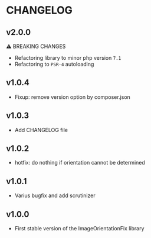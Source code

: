 # CHANGELOG

v2.0.0
-----
⚠ BREAKING CHANGES
- Refactoring library to minor php version `7.1`
- Refactoring to `PSR-4` autoloading

v1.0.4
-----
- Fixup: remove version option by composer.json

v1.0.3
-----
- Add CHANGELOG file

v1.0.2
-----
- hotfix: do nothing if orientation cannot be determined

v1.0.1
-----
- Varius bugfix and add scrutinizer

v1.0.0
-----
- First stable version of the ImageOrientationFix library

